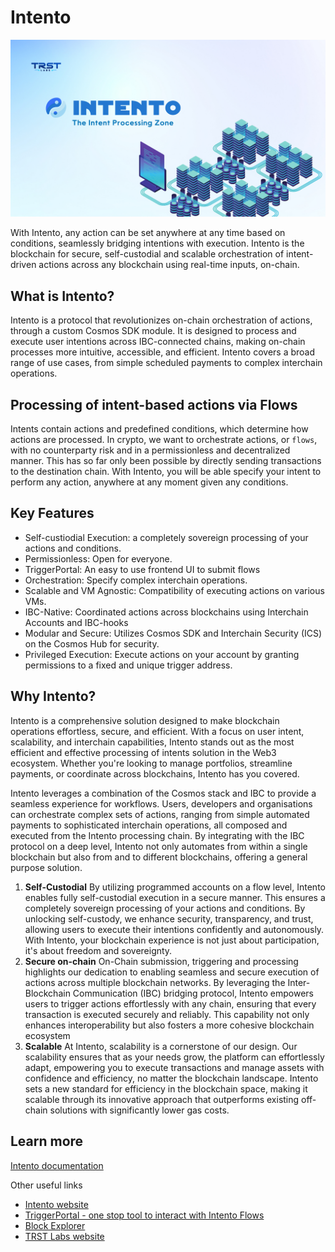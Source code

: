 # Intento

![Welcome to Intento](docs/static/img/web.png)

With Intento, any action can be set anywhere at any time based on conditions, seamlessly bridging intentions with execution. Intento is the blockchain for secure, self-custodial and scalable orchestration of intent-driven actions across any blockchain using real-time inputs, on-chain.

## What is Intento?

Intento is a protocol that revolutionizes on-chain orchestration of actions, through a custom Cosmos SDK module. It is designed to process and execute user intentions across IBC-connected chains, making on-chain processes more intuitive, accessible, and efficient. Intento covers a broad range of use cases, from simple scheduled payments to complex interchain operations.

## Processing of intent-based actions via Flows

Intents contain actions and predefined conditions, which determine how actions are processed. In crypto, we want to orchestrate actions, or `flows`, with no counterparty risk and in a permissionless and decentralized manner. This has so far only been possible by directly sending transactions to the destination chain. With Intento, you will be able specify your intent to perform any action, anywhere at any moment given any conditions.

## Key Features

- Self-custiodial Execution: a completely sovereign processing of your actions and conditions.
- Permissionless: Open for everyone.
- TriggerPortal: An easy to use frontend UI to submit flows
- Orchestration: Specify complex interchain operations.
- Scalable and VM Agnostic: Compatibility of executing actions on various VMs.
- IBC-Native: Coordinated actions across blockchains using Interchain Accounts and IBC-hooks
- Modular and Secure: Utilizes Cosmos SDK and Interchain Security (ICS) on the Cosmos Hub for security.
- Privileged Execution: Execute actions on your account by granting permissions to a fixed and unique trigger address.

## Why Intento?

Intento is a comprehensive solution designed to make blockchain operations effortless, secure, and efficient. With a focus on user intent, scalability, and interchain capabilities, Intento stands out as the most efficient and effective processing of intents solution in the Web3 ecosystem. Whether you're looking to manage portfolios, streamline payments, or coordinate across blockchains, Intento has you covered.

Intento leverages a combination of the Cosmos stack and IBC to provide a seamless experience for workflows. Users, developers and organisations can orchestrate complex sets of actions, ranging from simple automated payments to sophisticated interchain operations, all composed and executed from the Intento processing chain. By integrating with the IBC protocol on a deep level, Intento not only automates from within a single blockchain but also from and to different blockchains, offering a general purpose solution.


1. **Self-Custodial**
   By utilizing programmed accounts on a flow level, Intento enables fully self-custodial execution in a secure manner. This ensures a completely sovereign processing of your actions and conditions. By unlocking self-custody, we enhance security, transparency, and trust, allowing users to execute their intentions confidently and autonomously. With Intento, your blockchain experience is not just about participation, it's about freedom and sovereignty.
2. **Secure on-chain**
   On-Chain submission, triggering and processing highlights our dedication to enabling seamless and secure execution of actions across multiple blockchain networks. By leveraging the Inter-Blockchain Communication (IBC) bridging protocol, Intento empowers users to trigger actions effortlessly with any chain, ensuring that every transaction is executed securely and reliably. This capability not only enhances interoperability but also fosters a more cohesive blockchain ecosystem
3. **Scalable**
   At Intento, scalability is a cornerstone of our design. Our scalability ensures that as your needs grow, the platform can effortlessly adapt, empowering you to execute transactions and manage assets with confidence and efficiency, no matter the blockchain landscape. Intento sets a new standard for efficiency in the blockchain space, making it scalable through its innovative approach that outperforms existing off-chain solutions with significantly lower gas costs.

## Learn more

[Intento documentation](https://docs.intento.zone)

Other useful links

- [Intento website](https://intento.zone/)
- [TriggerPortal - one stop tool to interact with Intento Flows](https://triggerportal.zone/)
- [Block Explorer](https://explorer.intento.zone/)
- [TRST Labs website](https://trstlabs.xyz/)
